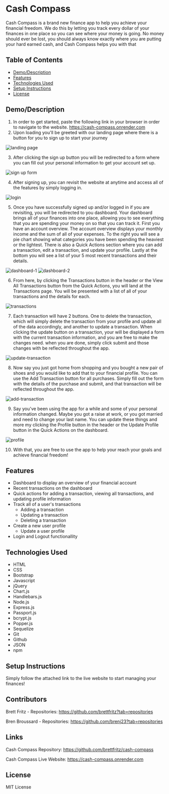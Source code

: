 # Cash Compass

Cash Compass is a brand new finance app to help you achieve your financial freedom. We do this by letting you track every dollar of your finances in one place so you can see where your money is going. No money should ever be lost, you should always know exactly where you are putting your hard earned cash, and Cash Compass helps you with that

## Table of Contents
- [Demo/Description](#demo/description)
- [Features](#features)
- [Technologies Used](#technologies-used)
- [Setup Instructions](#setup-instructions)
- [License](#license)

## Demo/Description

1. In order to get started, paste the following link in your browser in order to navigate to the website. https://cash-compass.onrender.com
2. Upon loading you'll be greeted with our landing page where there is a button for you to sign up to start your journey

![landing page](Main/public/images/landing-page-snip.png)

3. After clicking the sign up button you will be redirected to a form where you can fill out your personal information to get your account set up.

![sign up form](Main/public/images/sign-up-snip.png)

4. After signing up, you can revisit the website at anytime and access all of the features by simply logging in.

![login](Main/public/images/login-snip.png)

5. Once you have successfully signed up and/or logged in if you are revisiting, you will be redirected to you dashboard. Your dashboard brings all of your finances into one place, allowing you to see everything that you are spending your money on so that you can track it. First you have an account overview. The account overview displays your monthly income and the sum of all of your expenses. To the right you will see a pie chart showing what categories you have been spending the heaviest or the lightest. There is also a Quick Actions section where you can add a transaction, edit a transaction, and update your profile. Lastly at the bottom you will see a list of your 5 most recent transactions and their details. 

![dashboard-1](Main/public/images/dashboard-1-snip.png)
![dashboard-2](Main/public/images/dashboard-2-snip.png)

6. From here, by clicking the Transactions button in the header or the View All Transactions button from the Quick Actions, you will land at the Transactions page. You will be presented with a list of all of your transactions and the details for each.

![transactions](Main/public/images/transactions-snip.png)

7. Each transaction will have 2 buttons. One to delete the transaction, which will simply delete the transaction from your profile and update all of the data accordingly, and another to update a transaction. When clicking the update button on a transaction, your will be displayed a form with the current transaction information, and you are free to make the changes need. when you are done, simply click submit and those changes with be reflected throughout the app. 

![update-transaction](Main/public/images/update-transaction-snip.png)

8. Now say you just got home from shopping and you bought a new pair of shoes and you would like to add that to your financial profile. You can use the Add Transaction button for all purchases. Simply fill out the form with the details of the purchase and submit, and that transaction will be reflected throughout the app.

![add-transaction](Main/public/images/add-transaction-snip.png)

9. Say you've been using the app for a while and some of your personal information changed. Maybe you got a raise at work, or you got married and need to change your last name. You can update these things and more my clicking the Profile button in the header or the Update Profile button in the Quick Actions on the dashboard.

![profile](Main/public/images/update-profile-snip.png)

10. With that, you are free to use the app to help your reach your goals and achieve financial freedom!

## Features

- Dashboard to display an overview of your financial account
- Recent transactions on the dashboard
- Quick actions for adding a transaction, viewing all transactions, and updating profile information
- Track all of a user's transactions
  - Adding a transaction
  - Updating a transaction
  - Deleting a transaction
- Create a new user profile
  - Update a user profile
- Login and Logout functionallity

## Technologies Used

- HTML
- CSS
- Bootstrap
- Javascript
- jQuery
- Chart.js
- Handlebars.js
- Node.js
- Express.js
- Passport.js
- bcrypt.js
- Popper.js
- Sequelize
- Git
- Github
- JSON
- npm

## Setup Instructions

Simply follow the attached link to the live website to start managing your finances!

## Contributors
Brett Fritz - Repositories: https://github.com/brettfritz?tab=repositories

Bren Broussard - Repositories: https://github.com/brenj23?tab=repositories

## Links
Cash Compass Repository: https://github.com/brettfritz/cash-compass

Cash Compass Live Website: https://cash-compass.onrender.com

## License

MIT License
